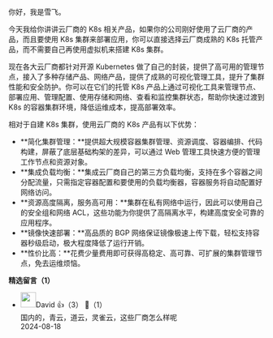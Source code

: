 你好，我是雪飞。

今天我给你讲讲云厂商的 K8s 相关产品，如果你的公司刚好使用了云厂商的产品，而且要使用 K8s 集群来部署应用，你可以直接选择云厂商成熟的 K8s 托管产品，而不需要自己再使用虚拟机来搭建 K8s 集群。

现在各大云厂商都针对开源 Kubernetes 做了自己的封装，提供了高可用的管理节点，接入了多种存储产品、网络产品，提供了成熟的可视化管理工具，提升了集群性能和安全防护。你可以在它们的托管 K8s 产品上通过可视化工具来管理节点、部署应用、管理配置、使用存储和网络、查看和监控集群状态，帮助你快速过渡到 K8s 的容器集群环境，降低运维成本，提高部署效率。

相对于自建 K8s 集群，使用云厂商的 K8s 产品有以下优势：

- **简化集群管理：**提供超大规模容器集群管理、资源调度、容器编排、代码构建，屏蔽了底层基础构架的差异，可以通过 Web 管理工具快速方便的管理工作节点和资源对象。
- **集成负载均衡：**集成云厂商自己的第三方负载均衡，支持在多个容器之间分配流量，只需指定容器配置和要使用的负载均衡器，容器服务将自动配置好网络访问。
- **资源高度隔离，服务高可用：**集群在私有网络中运行，因此可以使用自己的安全组和网络 ACL，这些功能为你提供了高隔离水平，构建高度安全可靠的应用程序。
- **镜像快速部署：**高品质的 BGP 网络保证镜像极速上传下载，轻松支持容器秒级启动，极大程度降低了运行开销。
- **性价比高：**花费少量费用即可获得高稳定、高可靠、可扩展的集群管理节点，免去运维烦恼。
<div><strong>精选留言（1）</strong></div><ul>
<li><img src="https://static001.geekbang.org/account/avatar/00/22/57/08/58bac698.jpg" width="30px"><span>David</span> 👍（3） 💬（1）<div>国内的，青云，道云，灵雀云，这些厂商怎么样呢</div>2024-08-18</li><br/>
</ul>